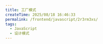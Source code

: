 ```yaml
---
title: 工厂模式
createTime: 2025/08/18 16:46:33
permalink: /frontend/javascript/2r3rm3xs/
tags:
  - JavaScript
  - 设计模式
---
```

